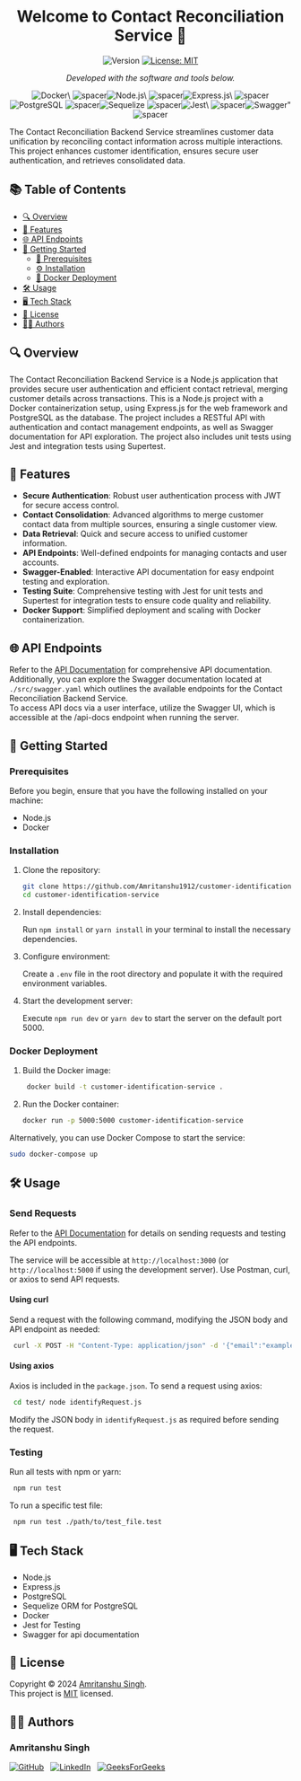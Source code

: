 <div align="center"s>
<h1 align="center">Welcome to Contact Reconciliation Service 👋</h1>
<p align="center">
  <img alt="Version" src="https://img.shields.io/badge/version-1.0.0-blue.svg?cacheSeconds=2592000" />
  <a href="https://choosealicense.com/licenses/mit/" target="_blank">
    <img alt="License: MIT" src="https://img.shields.io/badge/License-MIT-yellow.svg" />
  </a> 
    <p><i>Developed with the software and tools below.</i></p>
<img src="https://img.shields.io/badge/-Docker-004E89?lo/igo=Docker&style=flat" alt='Docker\' />
<img src="https://via.placeholder.com/1/0000/00000000" alt="spacer" /><img src="https://img.shields.io/badge/-Node.js-004E89?logo=Node.js&style=flat" alt='Node.js\' />
<img src="https://via.placeholder.com/1/0000/00000000" alt="spacer" /><img src="https://img.shields.io/badge/-Express.js-004E89?logo=Express.js&style=flat" alt='Express.js\' />
<img src="https://via.placeholder.com/1/0000/00000000" alt="spacer" /><img src="https://img.shields.io/badge/-PostgreSQL-004E89?logo=PostgreSQL&style=flat" alt='PostgreSQL' />
<img src="https://via.placeholder.com/1/0000/00000000" alt="spacer" /><img src="https://img.shields.io/badge/-Sequelize-004E89?logo=Sequelize&style=flat" alt='Sequelize' />
<img src="https://via.placeholder.com/1/0000/00000000" alt="spacer" /><img src="https://img.shields.io/badge/-Jest-004E89?logo=Jest&style=flat" alt='Jest\' />
<img src="https://via.placeholder.com/1/0000/00000000" alt="spacer" /><img src="https://img.shields.io/badge/-Swagger-004E89?logo=Swagger&style=flat" alt='Swagger"' />
<img src="https://via.placeholder.com/1/0000/00000000" alt="spacer" />

  </p>
</div>
The Contact Reconciliation Backend Service streamlines customer data unification by reconciling contact information across multiple interactions. This project enhances customer identification, ensures secure user authentication, and retrieves consolidated data.

## 📚 Table of Contents

- [🔍 Overview](#overview)
- [🌟 Features](#features)
- [🌐 API Endpoints](#api-endpoints)
- [🚀 Getting Started](#getting-started)
  - [🏁 Prerequisites](#prerequisites)
  - [⚙️ Installation](#installation)
  - [🐳 Docker Deployment](#docker-deployment)
- [🛠️ Usage](#usage)
- [🖥️ Tech Stack](#tech-stack)
- [📜 License](#license)
- [👨‍💻 Authors](#authors)

## 🔍 Overview <a id="overview"></a>

The Contact Reconciliation Backend Service is a Node.js application that provides secure user authentication and efficient contact retrieval, merging customer details across transactions. This is a Node.js project with a Docker containerization setup, using Express.js for the web framework and PostgreSQL as the database. The project includes a RESTful API with authentication and contact management endpoints, as well as Swagger documentation for API exploration. The project also includes unit tests using Jest and integration tests using Supertest.

## 🌟 Features <a id="features"></a>

- **Secure Authentication**: Robust user authentication process with JWT for secure access control.
- **Contact Consolidation**: Advanced algorithms to merge customer contact data from multiple sources, ensuring a single customer view.
- **Data Retrieval**: Quick and secure access to unified customer information.
- **API Endpoints**: Well-defined endpoints for managing contacts and user accounts.
- **Swagger-Enabled**: Interactive API documentation for easy endpoint testing and exploration.
- **Testing Suite**: Comprehensive testing with Jest for unit tests and Supertest for integration tests to ensure code quality and reliability.
- **Docker Support**: Simplified deployment and scaling with Docker containerization.

## 🌐 API Endpoints <a id="api-endpoints"></a>

Refer to the [API Documentation](api-docs.md) for comprehensive API documentation. Additionally, you can explore the Swagger documentation located at `./src/swagger.yaml` which outlines the available endpoints for the Contact Reconciliation Backend Service. <br>
To access API docs via a user interface, utilize the Swagger UI, which is accessible at the /api-docs endpoint when running the server.

## 🚀 Getting Started <a id="getting-started"></a>

### Prerequisites <a id="prerequisites"></a>

Before you begin, ensure that you have the following installed on your machine:

- Node.js
- Docker

### Installation <a id="installation"></a>

1. Clone the repository:

   ```bash
   git clone https://github.com/Amritanshu1912/customer-identification-service.git
   cd customer-identification-service
   ```

2. Install dependencies: <br>

   Run `npm install` or `yarn install` in your terminal to install the necessary dependencies.

3. Configure environment:<br>

   Create a `.env` file in the root directory and populate it with the required environment variables.

4. Start the development server:<br>

   Execute `npm run dev` or `yarn dev` to start the server on the default port 5000.

### Docker Deployment <a id="docker-deployment"></a>

1. Build the Docker image:

   ```bash
    docker build -t customer-identification-service .
   ```

2. Run the Docker container:

   ```bash
   docker run -p 5000:5000 customer-identification-service
   ```

Alternatively, you can use Docker Compose to start the service:

```bash
sudo docker-compose up
```

## 🛠️ Usage <a id="usage"></a>

### Send Requests

Refer to the [API Documentation](api-docs.md) for details on sending requests and testing the API endpoints.

The service will be accessible at `http://localhost:3000` (or `http://localhost:5000` if using the development server). Use Postman, curl, or axios to send API requests.

#### Using curl

Send a request with the following command, modifying the JSON body and API endpoint as needed:

```bash
 curl -X POST -H "Content-Type: application/json" -d '{"email":"example@example.com", "phoneNumber":"9947583299"}' http://127.0.0.1:3000/contact/identify -i
```

#### Using axios

Axios is included in the `package.json`. To send a request using axios:

```bash
 cd test/ node identifyRequest.js
```

Modify the JSON body in `identifyRequest.js` as required before sending the request.

### Testing <a id="testing"></a>

Run all tests with npm or yarn:

```bash
 npm run test
```

To run a specific test file:

```bash
 npm run test ./path/to/test_file.test
```

## 🖥️ Tech Stack <a id="tech-stack"></a>

- Node.js
- Express.js
- PostgreSQL
- Sequelize ORM for PostgreSQL
- Docker
- Jest for Testing
- Swagger for api documentation

## 📜 License <a id="license"></a>

Copyright © 2024 [Amritanshu Singh](https://github.com/Amritanshu1912).<br />
This project is [MIT](https://choosealicense.com/licenses/mit/) licensed.
## 👨‍💻 Authors

### Amritanshu Singh <a id="authors"></a>

[![GitHub](https://img.shields.io/badge/-GitHub-181717?style=for-the-badge&logo=github&logoColor=white)](https://www.github.com/Amritanshu1912)&nbsp;&nbsp;
[![LinkedIn](https://img.shields.io/badge/-LinkedIn-0A66C2?style=for-the-badge&logo=linkedin&logoColor=white)](https://www.linkedin.com/in/your-linkedin-username)&nbsp;&nbsp;
[![GeeksForGeeks](https://img.shields.io/badge/-GeeksForGeeks-0F9D58?style=for-the-badge&logo=geeksforgeeks&logoColor=white)](https://auth.geeksforgeeks.org/user/your-geeksforgeeks-username/profile)


